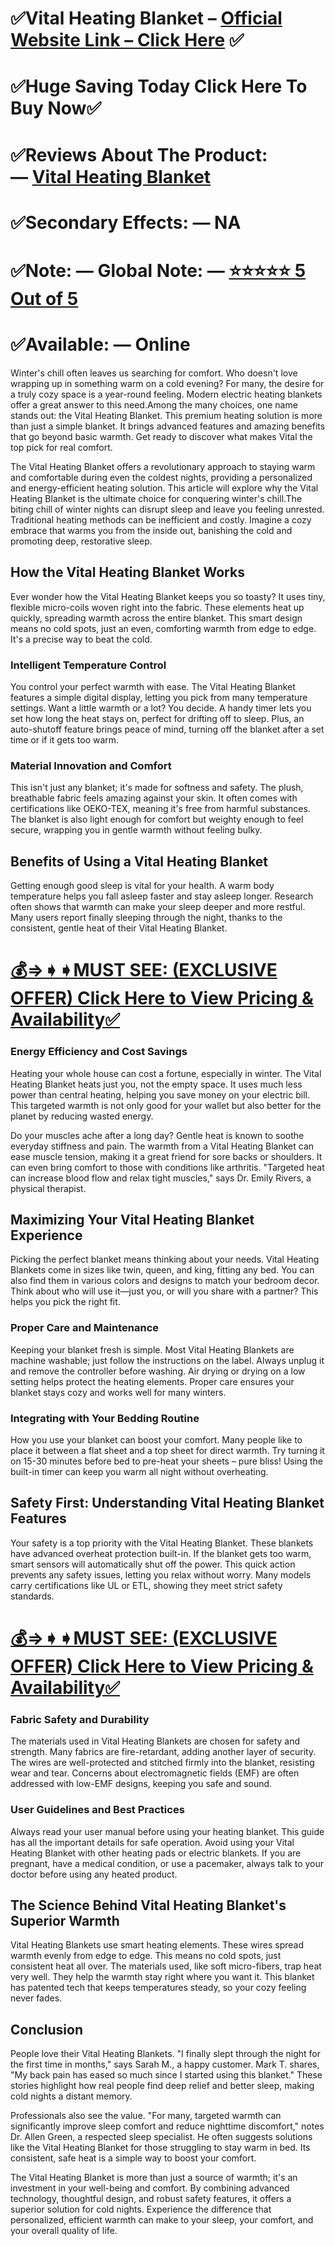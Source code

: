 <h1>✅Vital Heating Blanket &ndash;&nbsp;<a href="https://dinkhabar.com/vitalheatingblanket">Official Website Link &ndash; Click Here</a>&nbsp;✅</h1>
<h1>✅Huge Saving Today Click Here To Buy Now✅</h1>
<h1>✅Reviews About The Product: &mdash;&nbsp;<a href="https://dinkhabar.com/vitalheatingblanket">Vital Heating Blanket</a></h1>
<h1>✅Secondary Effects: &mdash; NA</h1>
<h1>✅Note: &mdash; Global Note: &mdash;&nbsp;<a href="https://dinkhabar.com/vitalheatingblanket">⭐⭐⭐⭐⭐ 5 Out of 5</a></h1>
<h1>✅Available: &mdash; Online</h1>
<p>Winter's chill often leaves us searching for comfort. Who doesn't love wrapping up in something warm on a cold evening? For many, the desire for a truly cozy space is a year-round feeling. Modern electric heating blankets offer a great answer to this need.Among the many choices, one name stands out: the Vital Heating Blanket. This premium heating solution is more than just a simple blanket. It brings advanced features and amazing benefits that go beyond basic warmth. Get ready to discover what makes Vital the top pick for real comfort.</p>
<p>The Vital Heating Blanket offers a revolutionary approach to staying warm and comfortable during even the coldest nights, providing a personalized and energy-efficient heating solution. This article will explore why the Vital Heating Blanket is the ultimate choice for conquering winter's chill.The biting chill of winter nights can disrupt sleep and leave you feeling unrested. Traditional heating methods can be inefficient and costly. Imagine a cozy embrace that warms you from the inside out, banishing the cold and promoting deep, restorative sleep.</p>
<h2>How the Vital Heating Blanket Works</h2>
<p>Ever wonder how the Vital Heating Blanket keeps you so toasty? It uses tiny, flexible micro-coils woven right into the fabric. These elements heat up quickly, spreading warmth across the entire blanket. This smart design means no cold spots, just an even, comforting warmth from edge to edge. It's a precise way to beat the cold.</p>
<h3>Intelligent Temperature Control</h3>
<p>You control your perfect warmth with ease. The Vital Heating Blanket features a simple digital display, letting you pick from many temperature settings. Want a little warmth or a lot? You decide. A handy timer lets you set how long the heat stays on, perfect for drifting off to sleep. Plus, an auto-shutoff feature brings peace of mind, turning off the blanket after a set time or if it gets too warm.</p>
<h3>Material Innovation and Comfort</h3>
<p>This isn't just any blanket; it's made for softness and safety. The plush, breathable fabric feels amazing against your skin. It often comes with certifications like OEKO-TEX, meaning it's free from harmful substances. The blanket is also light enough for comfort but weighty enough to feel secure, wrapping you in gentle warmth without feeling bulky.</p>
<h2>Benefits of Using a Vital Heating Blanket</h2>
<p>Getting enough good sleep is vital for your health. A warm body temperature helps you fall asleep faster and stay asleep longer. Research often shows that warmth can make your sleep deeper and more restful. Many users report finally sleeping through the night, thanks to the consistent, gentle heat of their Vital Heating Blanket.</p>
<h1><a href="https://dinkhabar.com/vitalheatingblanket">💰&rArr;➧➧MUST SEE: (EXCLUSIVE OFFER) Click Here to View Pricing &amp; Availability✅</a></h1>
<h3>Energy Efficiency and Cost Savings</h3>
<p>Heating your whole house can cost a fortune, especially in winter. The Vital Heating Blanket heats just you, not the empty space. It uses much less power than central heating, helping you save money on your electric bill. This targeted warmth is not only good for your wallet but also better for the planet by reducing wasted energy.</p>
<p>Do your muscles ache after a long day? Gentle heat is known to soothe everyday stiffness and pain. The warmth from a Vital Heating Blanket can ease muscle tension, making it a great friend for sore backs or shoulders. It can even bring comfort to those with conditions like arthritis. "Targeted heat can increase blood flow and relax tight muscles," says Dr. Emily Rivers, a physical therapist.</p>
<h2>Maximizing Your Vital Heating Blanket Experience</h2>
<p>Picking the perfect blanket means thinking about your needs. Vital Heating Blankets come in sizes like twin, queen, and king, fitting any bed. You can also find them in various colors and designs to match your bedroom decor. Think about who will use it&mdash;just you, or will you share with a partner? This helps you pick the right fit.</p>
<h3>Proper Care and Maintenance</h3>
<p>Keeping your blanket fresh is simple. Most Vital Heating Blankets are machine washable; just follow the instructions on the label. Always unplug it and remove the controller before washing. Air drying or drying on a low setting helps protect the heating elements. Proper care ensures your blanket stays cozy and works well for many winters.</p>
<h3>Integrating with Your Bedding Routine</h3>
<p>How you use your blanket can boost your comfort. Many people like to place it between a flat sheet and a top sheet for direct warmth. Try turning it on 15-30 minutes before bed to pre-heat your sheets &ndash; pure bliss! Using the built-in timer can keep you warm all night without overheating.</p>
<h2>Safety First: Understanding Vital Heating Blanket Features</h2>
<p>Your safety is a top priority with the Vital Heating Blanket. These blankets have advanced overheat protection built-in. If the blanket gets too warm, smart sensors will automatically shut off the power. This quick action prevents any safety issues, letting you relax without worry. Many models carry certifications like UL or ETL, showing they meet strict safety standards.</p>
<h1><a href="https://dinkhabar.com/vitalheatingblanket">💰&rArr;➧➧MUST SEE: (EXCLUSIVE OFFER) Click Here to View Pricing &amp; Availability✅</a></h1>
<h3>Fabric Safety and Durability</h3>
<p>The materials used in Vital Heating Blankets are chosen for safety and strength. Many fabrics are fire-retardant, adding another layer of security. The wires are well-protected and stitched firmly into the blanket, resisting wear and tear. Concerns about electromagnetic fields (EMF) are often addressed with low-EMF designs, keeping you safe and sound.</p>
<h3>User Guidelines and Best Practices</h3>
<p>Always read your user manual before using your heating blanket. This guide has all the important details for safe operation. Avoid using your Vital Heating Blanket with other heating pads or electric blankets. If you are pregnant, have a medical condition, or use a pacemaker, always talk to your doctor before using any heated product.</p>
<h2>The Science Behind Vital Heating Blanket's Superior Warmth</h2>
<p>Vital Heating Blankets use smart heating elements. These wires spread warmth evenly from edge to edge. This means no cold spots, just consistent heat all over. The materials used, like soft micro-fibers, trap heat very well. They help the warmth stay right where you want it. This blanket has patented tech that keeps temperatures steady, so your cozy feeling never fades.</p>
<h2>Conclusion</h2>
<p>People love their Vital Heating Blankets. "I finally slept through the night for the first time in months," says Sarah M., a happy customer. Mark T. shares, "My back pain has eased so much since I started using this blanket." These stories highlight how real people find deep relief and better sleep, making cold nights a distant memory.</p>
<p>Professionals also see the value. "For many, targeted warmth can significantly improve sleep comfort and reduce nighttime discomfort," notes Dr. Allen Green, a respected sleep specialist. He often suggests solutions like the Vital Heating Blanket for those struggling to stay warm in bed. Its consistent, safe heat is a simple way to boost your comfort.</p>
<p>The Vital Heating Blanket is more than just a source of warmth; it's an investment in your well-being and comfort. By combining advanced technology, thoughtful design, and robust safety features, it offers a superior solution for cold nights. Experience the difference that personalized, efficient warmth can make to your sleep, your comfort, and your overall quality of life.</p>
<p>&nbsp;</p>
<p>&nbsp;</p>
